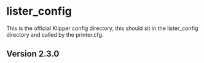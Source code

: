 # lister_config
This is the official Klipper config directory, this should sit in the lister_config directory and called by the printer.cfg.


## Version 2.3.0